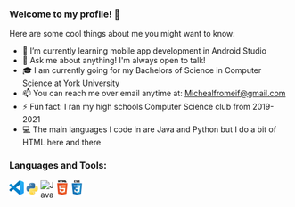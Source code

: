 ### Welcome to my profile! 👋

Here are some cool things about me you might want to know:

- 🌱 I’m currently learning mobile app development in Android Studio
- 💬 Ask me about anything! I'm always open to talk!
- 🎓 I am currently going for my Bachelors of Science in Computer Science at York University
- 📫 You can reach me over email anytime at: Michealfromeif@gmail.com
- ⚡ Fun fact: I ran my high schools Computer Science club from 2019-2021
- 💻 The main languages I code in are Java and Python but I do a bit of HTML here and there

### Languages and Tools:

<img align="left" alt="Visual Studio Code" width="26px" src="https://raw.githubusercontent.com/github/explore/80688e429a7d4ef2fca1e82350fe8e3517d3494d/topics/visual-studio-code/visual-studio-code.png" />
<img align="left" alt="Python" width="30px" src="https://raw.githubusercontent.com/github/explore/80688e429a7d4ef2fca1e82350fe8e3517d3494d/topics/python/python.png" />
<img align="left" alt="Java" width="26px" src="https://th.bing.com/th/id/OIP.2W6dSbr7M8oPExCcjaplAgHaNl?pid=ImgDet&rs=1" />
<img align="left" alt="HTML5" width="26px" src="https://raw.githubusercontent.com/github/explore/80688e429a7d4ef2fca1e82350fe8e3517d3494d/topics/html/html.png" />
<img align="left" alt="CSS" width="26px" src="https://raw.githubusercontent.com/github/explore/80688e429a7d4ef2fca1e82350fe8e3517d3494d/topics/css/css.png" />

<br />